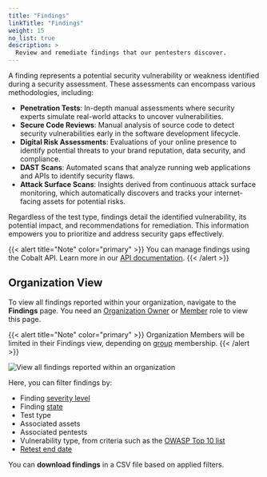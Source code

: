 ```yaml
---
title: "Findings"
linkTitle: "Findings"
weight: 15
no_list: true
description: >
  Review and remediate findings that our pentesters discover.
---
```


A finding represents a potential security vulnerability or weakness identified during a security assessment. These assessments can encompass various methodologies, including:
- **Penetration Tests**: In-depth manual assessments where security experts simulate real-world attacks to uncover vulnerabilities.
- **Secure Code Reviews**: Manual analysis of source code to detect security vulnerabilities early in the software development lifecycle.
- **Digital Risk Assessments**: Evaluations of your online presence to identify potential threats to your brand reputation, data security, and compliance.
- **DAST Scans**: Automated scans that analyze running web applications and APIs to identify security flaws.
- **Attack Surface Scans**: Insights derived from continuous attack surface monitoring, which automatically discovers and tracks your internet-facing assets for potential risks.

Regardless of the test type, findings detail the identified vulnerability, its potential impact, and recommendations for remediation. This information empowers you to prioritize and address security gaps effectively.

{{< alert title="Note" color="primary" >}}
You can manage findings using the Cobalt API. Learn more in our [API documentation](/cobalt-api/documentation/v2/#findings).
{{< /alert >}}

## Organization View

To view all findings reported within your organization, navigate to the **Findings** page. You need an [Organization Owner](/platform-deep-dive/collaboration/user-roles/#organization-owner) or [Member](/platform-deep-dive/collaboration/user-roles/#organization-member) role to view this page.

{{< alert title="Note" color="primary" >}}
Organization Members will be limited in their Findings view, depending on [group](/platform-deep-dive/collaboration/groups) membership.
{{< /alert >}}

![View all findings reported within an organization](/deepdive/Findings-org-view-2.png "View all findings reported within an organization")

Here, you can filter findings by:

- Finding [severity level](/platform-deep-dive/pentests/findings/severity-levels/)
- Finding [state](/platform-deep-dive/pentests/findings/finding-states/)
- Test type
- Associated assets
- Associated pentests
- Vulnerability type, from criteria such as the [OWASP Top 10 list](https://owasp.org/Top10/)
- [Retest end date](/platform-deep-dive/pentests/findings/remediate-findings/#free-retesting-duration/)

You can **download findings** in a CSV file based on applied filters.
